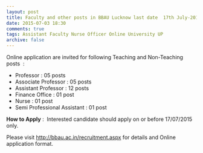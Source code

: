 ```yaml
---
layout: post
title: Faculty and other posts in BBAU Lucknow last date  17th July-2015 
date: 2015-07-03 18:30
comments: true
tags: Assistant Faculty Nurse Officer Online University UP
archive: false
---
```

Online application are invited for following Teaching and Non-Teaching posts  :

- Professor : 05 posts 
- Associate Professor : 05 posts
- Assistant Professor : 12 posts
- Finance Office : 01 post
- Nurse : 01 post 
- Semi Professional Assistant : 01 post

**How to Apply** :  Interested candidate should apply on or before 17/07/2015 only. 

Please visit <http://bbau.ac.in/recruitment.aspx> for details and Online application format. 







